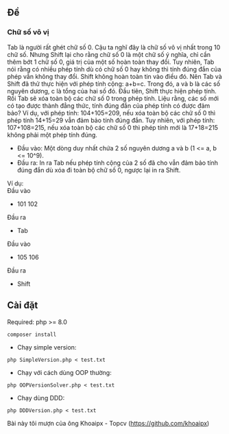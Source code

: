 ## Đề
### Chữ số vô vị
Tab là người rất ghét chữ số 0. Cậu ta nghĩ đây là chữ số vô vị nhất trong 10 chữ số. Nhưng Shift lại cho rằng chữ số 0 là một chữ số ý nghĩa, chỉ cần thêm bớt 1 chữ số 0, giá trị của một số hoàn toàn thay đổi.
Tuy nhiên, Tab nói rằng có nhiều phép tính dù có chữ số 0 hay không thì tính đúng đắn của phép vẫn không thay đổi.
Shift không hoàn toàn tin vào điều đó. Nên Tab và Shift đã thử thực hiện với phép tính cộng: a+b=c. Trong đó, a và b là các số nguyên dương, c là tổng của hai số đó. Đầu tiên, Shift thực hiện phép tính. Rồi Tab sẽ xóa toàn bộ các chữ số 0 trong phép tính. Liệu rằng, các số mới có tạo được thành đẳng thức, tính đúng đắn của phép tính có được đảm bảo?
Ví dụ, với phép tính: 104+105=209, nếu xóa toàn bộ các chữ số 0 thì phép tính 14+15=29 vẫn đảm bảo tính đúng đắn. Tuy nhiên, với phép tính: 107+108=215, nếu xóa toàn bộ các chữ số 0 thì phép tính mới là 17+18=215 không phải một phép tính đúng.

- Đầu vào:
Một dòng duy nhất chứa 2 số nguyên dương a và b (1 <= a, b <= 10^9).
- Đầu ra: 
In ra Tab nếu phép tính cộng của 2 số đã cho vẫn đảm bảo tính đúng đắn dù xóa đi toàn bộ chữ số 0, ngược lại in ra Shift.

Ví dụ:  
Đầu vào
- 101 102  

Đầu ra
- Tab

Đầu vào
- 105 106

Đầu ra
- Shift

## Cài đặt
Required: php >= 8.0
```
composer install
```
- Chạy simple version:
```
php SimpleVersion.php < test.txt
```

- Chạy với cách dùng OOP thường: 
```
php OOPVersionSolver.php < test.txt
```
- Chạy dùng DDD: 
```
php DDDVersion.php < test.txt
```

Bài này tôi mượn của ông Khoaipx - Topcv (https://github.com/khoaipx)
